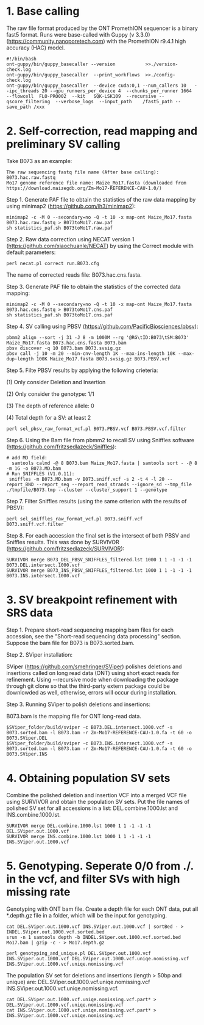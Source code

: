 ﻿# 1. Base calling

The raw file format produced by the ONT PromethION sequencer is a binary fast5 format. Runs were base-called with Guppy (v 3.3.0) (https://community.nanoporetech.com) with the PromethION r9.4.1 high accuracy (HAC) model.
```
#!/bin/bash
ont-guppy/bin/guppy_basecaller --version           >>./version-check.log
ont-guppy/bin/guppy_basecaller  --print_workflows  >>./config-check.log
ont-guppy/bin/guppy_basecaller	--device cuda:0,1 --num_callers 10   --ipc_threads 20 --gpu_runners_per_device 4  --chunks_per_runner 1664	--flowcell	FLO-PRO002	--kit	SQK-LSK109	--recursive	--qscore_filtering	--verbose_logs	--input_path	/fast5_path	--save_path	/xxx
```
# 2. Self-correction, read mapping and preliminary SV calling

Take B073 as an example: 
```
The raw sequencing fastq file name (After base calling): B073.hac.raw.fastq
Mo17 genome reference file name: Maize_Mo17.fasta (downloaded from https://download.maizegdb.org/Zm-Mo17-REFERENCE-CAU-1.0/)
```
Step 1. Generate PAF file to obtain the statistics of the raw data mapping by using minimap2 (https://github.com/lh3/minimap2):
```
minimap2 -c -M 0 --secondary=no -Q -t 10 -x map-ont Maize_Mo17.fasta B073.hac.raw.fastq > B073toMo17.raw.paf
sh statistics_paf.sh B073toMo17.raw.paf
```
Step 2. Raw data correction using NECAT version 1 (https://github.com/xiaochuanle/NECAT) by using the Correct module with default parameters:
```  
perl necat.pl correct run.B073.cfg
```
The name of corrected reads file: B073.hac.cns.fasta.

Step 3. Generate PAF file to obtain the statistics of the corrected data mapping: 
```
minimap2 -c -M 0 --secondary=no -Q -t 10 -x map-ont Maize_Mo17.fasta B073.hac.cns.fastq > B073toMo17.cns.paf
sh statistics_paf.sh B073toMo17.cns.paf
```
Step 4. SV calling using PBSV (https://github.com/PacificBiosciences/pbsv):
```
pbmm2 align --sort -j 31 -J 8 -m 1000M --rg '@RG\tID:B073\tSM:B073' Maize_Mo17.fasta B073.hac.cns.fasta B073.bam
pbsv discover -q 10 B073.bam B073.svsig.gz
pbsv call -j 10 -m 20 --min-cnv-length 1K --max-ins-length 10K --max-dup-length 100K Maize_Mo17.fasta B073.svsig.gz B073.PBSV.vcf
```
Step 5. Filte PBSV results by applying the following crieteria:

(1) Only consider Deletion and Insertion 

(2) Only consider the genotype: 1/1

(3) The depth of reference allele: 0 

(4) Total depth for a SV: at least 2
```
perl sel_pbsv_raw_format_vcf.pl B073.PBSV.vcf B073.PBSV.vcf.filter
```
Step 6. Using the Bam file from pbmm2 to recall SV using Sniffles software (https://github.com/fritzsedlazeck/Sniffles): 
```
# add MD field: 
  samtools calmd -@ 8 B073.bam Maize_Mo17.fasta | samtools sort - -@ 8 -m 1G -o B073.MD.bam
# Run SNIFFLES (V1.0.11): 
 sniffles -m B073.MD.bam -v B073.sniff.vcf -s 2 -t 4 -l 20 --report_BND --report_seq --report_read_strands --ignore_sd --tmp_file ./tmpfile/B073.tmp --cluster --cluster_support 1 --genotype
```
Step 7. Filter Sniffles results (using the same criterion with the results of PBSV):
```
perl sel_sniffles_raw_format_vcf.pl B073.sniff.vcf B073.sniff.vcf.filter
```

Step 8. For each accession the final set is the intersect of both PBSV and Sniffles results. This was done by SURVIVOR (https://github.com/fritzsedlazeck/SURVIVOR): 
```
SURVIVOR merge B073_DEL_PBSV_SNIFFLES_filtered.lst 1000 1 1 -1 -1 -1 B073.DEL.intersect.1000.vcf
SURVIVOR merge B073_INS_PBSV_SNIFFLES_filtered.lst 1000 1 1 -1 -1 -1 B073.INS.intersect.1000.vcf
```

# 3. SV breakpoint refinement with SRS data

Step 1. Prepare short-read sequencing mapping bam files for each accession, see the "Short-read sequencing data processing" section. Suppose the bam file for B073 is B073.sorted.bam.

Step 2. SViper installation:

SViper (https://github.com/smehringer/SViper) polishes deletions and insertions called on long read data (ONT) using short exact reads for refinement. Using --recursive mode when downloading the package through git clone so that the third-party extern package could be downlowded as well, otherwise, errors will occur during installation.
  
Step 3. Running SViper to polish deletions and insertions:

B073.bam is the mapping file for ONT long-read data. 

```
$SViper_folder/build/sviper -c B073.DEL.intersect.1000.vcf -s B073.sorted.bam -l B073.bam -r Zm-Mo17-REFERENCE-CAU-1.0.fa -t 60 -o B073.SViper.DEL
$SViper_folder/build/sviper -c B073.INS.intersect.1000.vcf -s B073.sorted.bam -l B073.bam -r Zm-Mo17-REFERENCE-CAU-1.0.fa -t 60 -o B073.SViper.INS
```
     
# 4. Obtaining population SV sets

Combine the polished deletion and insertion VCF into a merged VCF file using SURVIVOR and obtain the population SV sets. Put the file names of polished SV set for all accessions in a list: DEL.combine.1000.lst and INS.combine.1000.lst. 

```
SURVIVOR merge DEL.combine.1000.lst 1000 1 1 -1 -1 -1 DEL.SViper.out.1000.vcf
SURVIVOR merge INS.combine.1000.lst 1000 1 1 -1 -1 -1 INS.SViper.out.1000.vcf
```

# 5. Genotyping. Seperate 0/0 from ./. in the vcf, and filter SVs with high missing rate


Genotyping with ONT bam file. Create a depth file for each ONT data, put all *.depth.gz file in a folder, which will be the input for genotyping.

```
cat DEL.SViper.out.1000.vcf INS.SViper.out.1000.vcf | sortBed - > INDEL.SViper.out.1000.vcf.sorted.bed
srun -n 1 samtools depth -b INDEL.SViper.out.1000.vcf.sorted.bed Mo17.bam | gzip -c - > Mo17.depth.gz

perl genotyping_and_unique.pl DEL.SViper.out.1000.vcf INS.SViper.out.1000.vcf DEL.SViper.out.1000.vcf.uniqe.nomissing.vcf INS.SViper.out.1000.vcf.uniqe.nomissing.vcf
```

The population SV set for deletions and insertions (length > 50bp and unique) are: DEL.SViper.out.1000.vcf.uniqe.nomissing.vcf INS.SViper.out.1000.vcf.uniqe.nomissing.vcf. 

```
cat DEL.SViper.out.1000.vcf.uniqe.nomissing.vcf.part* > DEL.SViper.out.1000.vcf.uniqe.nomissing.vcf
cat INS.SViper.out.1000.vcf.uniqe.nomissing.vcf.part* > INS.SViper.out.1000.vcf.uniqe.nomissing.vcf
```







